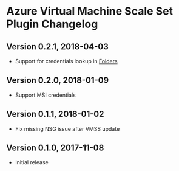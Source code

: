 # Azure Virtual Machine Scale Set Plugin Changelog

## Version 0.2.1, 2018-04-03
* Support for credentials lookup in [Folders](https://plugins.jenkins.io/cloudbees-folder)

## Version 0.2.0, 2018-01-09
* Support MSI credentials

## Version 0.1.1, 2018-01-02
* Fix missing NSG issue after VMSS update

## Version 0.1.0, 2017-11-08
* Initial release
